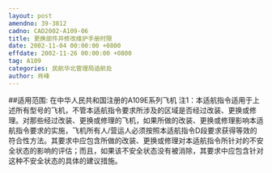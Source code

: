 ```yaml
---
layout: post
amendno: 39-3812
cadno: CAD2002-A109-06
title: 更换部件并修改维护手册时限
date: 2002-11-04 00:00:00 +0800
effdate: 2002-11-26 00:00:00 +0800
tag: A109
categories: 民航华北管理局适航处
author: 肖峰
---
```


##适用范围:
在中华人民共和国注册的A109E系列飞机
注1：本适航指令适用于上述所有型号的飞机，不管本适航指令要求所涉及的区域是否经过改装、更换或修理。对那些经过改装、更换或修理的飞机，如果所做的改装、更换或修理影响本适航指令要求的实施，飞机所有人/营运人必须按照本适航指令D段要求获得等效的符合性方法。其要求中应包含所做的改装、更换或修理对本适航指令所针对的不安全状态的影响的评估；而且，如果该不安全状态没有被消除，其要求中应包含针对这种不安全状态的具体的建议措施。

